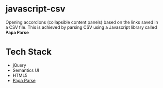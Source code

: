 # javascript-csv
Opening accordions (collapsible content panels) based on the links saved in a CSV file. This is achieved by parsing CSV using a Javascript library called **Papa Parse**

# Tech Stack

* jQuery
* Semantics UI
* HTML5
* [Papa Parse](http://papaparse.com/)
